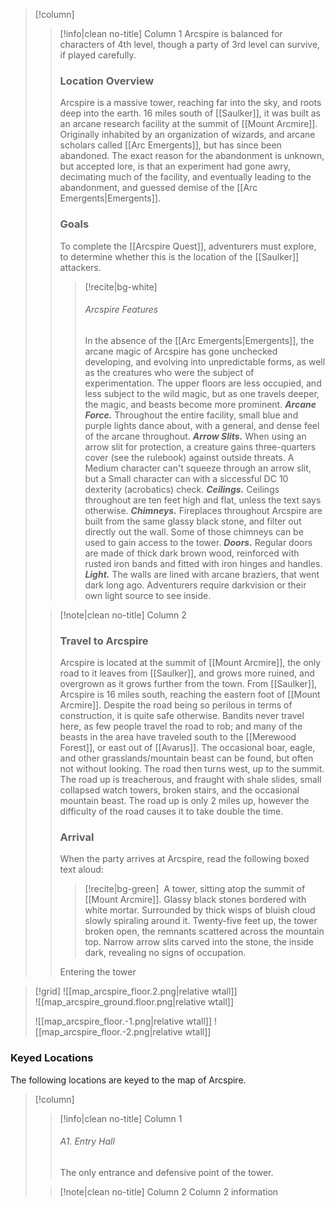 > [!column] ‎ 
>> [!info|clean no-title] Column 1
>> Arcspire is balanced for characters of 4th level, though a party of 3rd level can survive, if played carefully.
>> ### Location Overview
>> Arcspire is a massive tower, reaching far into the sky, and roots deep into the earth. 16 miles south of [[Saulker]], it was built as an arcane research facility at the summit of [[Mount Arcmire]]. Originally inhabited by an organization of wizards, and arcane scholars called [[Arc Emergents]], but has since been abandoned. The exact reason for the abandonment is unknown, but accepted lore, is that an experiment had gone awry, decimating much of the facility, and eventually leading to the abandonment, and guessed demise of the [[Arc Emergents|Emergents]].
>> ### Goals
>> To complete the [[Arcspire Quest]], adventurers must explore, to determine whether this is the location of the [[Saulker]] attackers.
>> > [!recite|bg-white] ‎ 
>> > ###### Arcspire Features
>> > In the absence of the [[Arc Emergents|Emergents]], the arcane magic of Arcspire has gone unchecked developing, and evolving into unpredictable forms, as well as the creatures who were the subject of experimentation. The upper floors are less occupied, and less subject to the wild magic, but as one travels deeper, the magic, and beasts become more prominent.
>> > ***Arcane Force.*** Throughout the entire facility, small blue and purple lights dance about, with a general, and dense feel of the arcane throughout.
>> > ***Arrow Slits.*** When using an arrow slit for protection, a creature gains three-quarters cover (see the rulebook) against outside threats. A Medium character can't squeeze through an arrow slit, but a Small character can with a siccessful DC 10 dexterity (acrobatics) check. 
>> > ***Ceilings.*** Ceilings throughout are ten feet high and flat, unless the text says otherwise.
>> > ***Chimneys.*** Fireplaces throughout Arcspire are built from the same glassy black stone, and filter out directly out the wall. Some of those chimneys can be used to gain access to the tower.
>> > ***Doors.*** Regular doors are made of thick dark brown wood, reinforced with rusted iron bands and fitted with iron hinges and handles.
>> > ***Light.*** The walls are lined with arcane braziers, that went dark long ago. Adventurers require darkvision or their own light source to see inside.
>
>> [!note|clean no-title] Column 2
>> ### Travel to Arcspire
>> Arcspire is located at the summit of [[Mount Arcmire]], the only road to it leaves from [[Saulker]], and grows more ruined, and overgrown as it grows further from the town. From [[Saulker]], Arcspire is 16 miles south, reaching the eastern foot of [[Mount Arcmire]]. Despite the road being so perilous in terms of construction, it is quite safe otherwise. Bandits never travel here, as few people travel the road to rob; and many of the beasts in the area have traveled south to the [[Merewood Forest]], or east out of [[Avarus]]. The occasional boar, eagle, and other grasslands/mountain beast can be found, but often not without looking.
>> The road then turns west, up to the summit. The road up is treacherous, and fraught with shale slides, small collapsed watch towers, broken stairs, and the occasional mountain beast. The road up is only 2 miles up, however the difficulty of the road causes it to take double the time.
>> ### Arrival
>> When the party arrives at Arcspire, read the following boxed text aloud:
>> > [!recite|bg-green] ‎ 
>> > A tower, sitting atop the summit of [[Mount Arcmire]]. Glassy black stones bordered with white mortar. Surrounded by thick wisps of bluish cloud slowly spiraling around it. Twenty-five feet up, the tower broken open, the remnants scattered across the mountain top. Narrow arrow slits carved into the stone, the inside dark, revealing no signs of occupation.  
>> 
>> Entering the tower



> [!grid]
> ![[map_arcspire_floor.2.png|relative wtall]]  
> ![[map_arcspire_ground.floor.png|relative wtall]]
> 
> ![[map_arcspire_floor.-1.png|relative wtall]] 
> ![[map_arcspire_floor.-2.png|relative wtall]] 
### Keyed Locations
The following locations are keyed to the map of Arcspire.
> [!column] ‎ 
>> [!info|clean no-title] Column 1
>> ###### A1. Entry Hall
>> The only entrance and defensive point of the tower. 
>
>> [!note|clean no-title] Column 2
>> Column 2 information
 